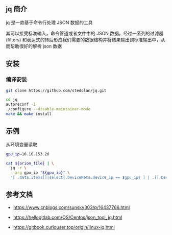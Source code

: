 ## jq 简介

jq 是一款基于命令行处理 JSON 数据的工具

其可以接受标准输入，命令管道或者文件中的 JSON 数据，经过一系列的过滤器 (filters) 和表达式的转后形成我们需要的数据结构并将结果输出到标准输出中，从而帮助很好的解析 json 数据

## 安装

### 编译安装

```bash
git clone https://github.com/stedolan/jq.git

cd jq
autoreconf -i
./configure --disable-maintainer-mode
make && make install
```

## 示例

从环境变量读取

```bash
gpu_ip=10.16.153.20

cat ${orion_file} | \
  jq -r \
  --arg gpu_ip "${gpu_ip}" \
  '[ .data.items[]|select(.DeviceMeta.device_ip == $gpu_ip) ] | .[].DeviceID'
```



## 参考文档

- <https://www.cnblogs.com/sunsky303/p/16437766.html>

- <https://hellogitlab.com/OS/Centos/json_tool_jq.html>

- <https://gitbook.curiouser.top/origin/linux-jq.html>
